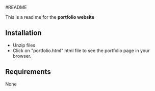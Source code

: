 #README

This is a read me for the **portfolio website**

## Installation
* Unzip files
* Click on "portfolio.html" html file to see the portfolio page in your browser.

## Requirements

None
